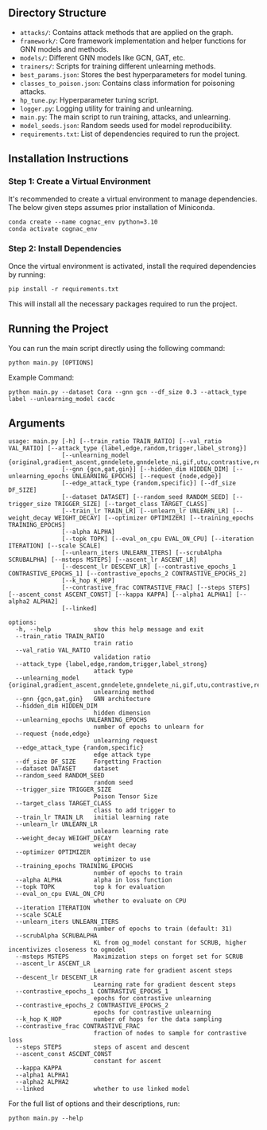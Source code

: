 ## Directory Structure

- `attacks/`: Contains attack methods that are applied on the graph.
- `framework/`: Core framework implementation and helper functions for GNN models and methods.
- `models/`: Different GNN models like GCN, GAT, etc.
- `trainers/`: Scripts for training different unlearning methods.
- `best_params.json`: Stores the best hyperparameters for model tuning.
- `classes_to_poison.json`: Contains class information for poisoning attacks.
- `hp_tune.py`: Hyperparameter tuning script.
- `logger.py`: Logging utility for training and unlearning.
- `main.py`: The main script to run training, attacks, and unlearning.
- `model_seeds.json`: Random seeds used for model reproducibility.
- `requirements.txt`: List of dependencies required to run the project.

## Installation Instructions

### Step 1: Create a Virtual Environment
It's recommended to create a virtual environment to manage dependencies. The below given steps assumes prior installation of Miniconda.

    conda create --name cognac_env python=3.10
    conda activate cognac_env

### Step 2: Install Dependencies
Once the virtual environment is activated, install the required dependencies by running:

    pip install -r requirements.txt

This will install all the necessary packages required to run the project.

## Running the Project

You can run the main script directly using the following command:

    python main.py [OPTIONS]

Example Command:

    python main.py --dataset Cora --gnn gcn --df_size 0.3 --attack_type label --unlearning_model cacdc 

## Arguments

```
usage: main.py [-h] [--train_ratio TRAIN_RATIO] [--val_ratio VAL_RATIO] [--attack_type {label,edge,random,trigger,label_strong}]
               [--unlearning_model {original,gradient_ascent,gnndelete,gnndelete_ni,gif,utu,contrastive,retrain,scrub,megu,contra_2,ssd,grub,yaum,contrascent,cacdc,scrub_no_kl_combined,scrub_no_kl}]
               [--gnn {gcn,gat,gin}] [--hidden_dim HIDDEN_DIM] [--unlearning_epochs UNLEARNING_EPOCHS] [--request {node,edge}]
               [--edge_attack_type {random,specific}] [--df_size DF_SIZE]
               [--dataset DATASET] [--random_seed RANDOM_SEED] [--trigger_size TRIGGER_SIZE] [--target_class TARGET_CLASS]
               [--train_lr TRAIN_LR] [--unlearn_lr UNLEARN_LR] [--weight_decay WEIGHT_DECAY] [--optimizer OPTIMIZER] [--training_epochs TRAINING_EPOCHS]
               [--alpha ALPHA] 
               [--topk TOPK] [--eval_on_cpu EVAL_ON_CPU] [--iteration ITERATION] [--scale SCALE]
               [--unlearn_iters UNLEARN_ITERS] [--scrubAlpha SCRUBALPHA] [--msteps MSTEPS] [--ascent_lr ASCENT_LR]
               [--descent_lr DESCENT_LR] [--contrastive_epochs_1 CONTRASTIVE_EPOCHS_1] [--contrastive_epochs_2 CONTRASTIVE_EPOCHS_2]
               [--k_hop K_HOP]
               [--contrastive_frac CONTRASTIVE_FRAC] [--steps STEPS] [--ascent_const ASCENT_CONST] [--kappa KAPPA] [--alpha1 ALPHA1] [--alpha2 ALPHA2] 
               [--linked]

options:
  -h, --help            show this help message and exit
  --train_ratio TRAIN_RATIO
                        train ratio
  --val_ratio VAL_RATIO
                        validation ratio
  --attack_type {label,edge,random,trigger,label_strong}
                        attack type
  --unlearning_model {original,gradient_ascent,gnndelete,gnndelete_ni,gif,utu,contrastive,retrain,scrub,megu,contra_2,ssd,grub,yaum,contrascent,cacdc,scrub_no_kl_combined,scrub_no_kl}
                        unlearning method
  --gnn {gcn,gat,gin}   GNN architecture
  --hidden_dim HIDDEN_DIM
                        hidden dimension
  --unlearning_epochs UNLEARNING_EPOCHS
                        number of epochs to unlearn for
  --request {node,edge}
                        unlearning request
  --edge_attack_type {random,specific}
                        edge attack type
  --df_size DF_SIZE     Forgetting Fraction
  --dataset DATASET     dataset
  --random_seed RANDOM_SEED
                        random seed
  --trigger_size TRIGGER_SIZE
                        Poison Tensor Size
  --target_class TARGET_CLASS
                        class to add trigger to
  --train_lr TRAIN_LR   initial learning rate
  --unlearn_lr UNLEARN_LR
                        unlearn learning rate
  --weight_decay WEIGHT_DECAY
                        weight decay
  --optimizer OPTIMIZER
                        optimizer to use
  --training_epochs TRAINING_EPOCHS
                        number of epochs to train
  --alpha ALPHA         alpha in loss function
  --topk TOPK           top k for evaluation
  --eval_on_cpu EVAL_ON_CPU
                        whether to evaluate on CPU
  --iteration ITERATION
  --scale SCALE
  --unlearn_iters UNLEARN_ITERS
                        number of epochs to train (default: 31)
  --scrubAlpha SCRUBALPHA
                        KL from og_model constant for SCRUB, higher incentivizes closeness to ogmodel
  --msteps MSTEPS       Maximization steps on forget set for SCRUB
  --ascent_lr ASCENT_LR
                        Learning rate for gradient ascent steps
  --descent_lr DESCENT_LR
                        Learning rate for gradient descent steps
  --contrastive_epochs_1 CONTRASTIVE_EPOCHS_1
                        epochs for contrastive unlearning
  --contrastive_epochs_2 CONTRASTIVE_EPOCHS_2
                        epochs for contrastive unlearning
  --k_hop K_HOP         number of hops for the data sampling
  --contrastive_frac CONTRASTIVE_FRAC
                        fraction of nodes to sample for contrastive loss
  --steps STEPS         steps of ascent and descent
  --ascent_const ASCENT_CONST
                        constant for ascent
  --kappa KAPPA
  --alpha1 ALPHA1
  --alpha2 ALPHA2
  --linked              whether to use linked model
  ```

For the full list of options and their descriptions, run:

    python main.py --help
